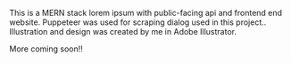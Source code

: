 This is a MERN stack lorem ipsum with public-facing api and frontend end website. Puppeteer was used for scraping dialog used in this project.. Illustration and design was created by me in Adobe Illustrator.

More coming soon!!
